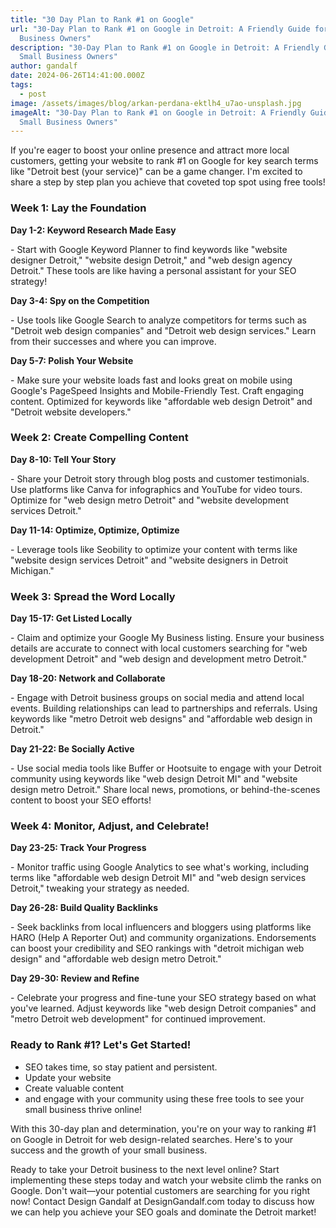 ```yaml
---
title: "30 Day Plan to Rank #1 on Google"
url: "30-Day Plan to Rank #1 on Google in Detroit: A Friendly Guide for Small
  Business Owners"
description: "30-Day Plan to Rank #1 on Google in Detroit: A Friendly Guide for
  Small Business Owners"
author: gandalf
date: 2024-06-26T14:41:00.000Z
tags:
  - post
image: /assets/images/blog/arkan-perdana-ektlh4_u7ao-unsplash.jpg
imageAlt: "30-Day Plan to Rank #1 on Google in Detroit: A Friendly Guide for
  Small Business Owners"
---
```

If you're eager to boost your online presence and attract more local customers, getting your website to rank #1 on Google for key search terms like "Detroit best (your service)" can be a game changer. I'm excited to share a step by step plan you achieve that coveted top spot using free tools!



### Week 1: Lay the Foundation



**Day 1-2: Keyword Research Made Easy**



\- Start with Google Keyword Planner to find keywords like "website designer Detroit," "website design Detroit," and "web design agency Detroit." These tools are like having a personal assistant for your SEO strategy!



**Day 3-4: Spy on the Competition**



\- Use tools like Google Search to analyze competitors for terms such as "Detroit web design companies" and "Detroit web design services." Learn from their successes and where you can improve.



**Day 5-7: Polish Your Website**



\- Make sure your website loads fast and looks great on mobile using Google's PageSpeed Insights and Mobile-Friendly Test. Craft engaging content. Optimized for keywords like "affordable web design Detroit" and "Detroit website developers."



### Week 2: Create Compelling Content



**Day 8-10: Tell Your Story**



\- Share your Detroit story through blog posts and customer testimonials. Use platforms like Canva for infographics and YouTube for video tours. Optimize for "web design metro Detroit" and "website development services Detroit."



**Day 11-14: Optimize, Optimize, Optimize**



\- Leverage tools like Seobility to optimize your content with terms like "website design services Detroit" and "website designers in Detroit Michigan."



### Week 3: Spread the Word Locally



**Day 15-17: Get Listed Locally**



\- Claim and optimize your Google My Business listing. Ensure your business details are accurate to connect with local customers searching for "web development Detroit" and "web design and development metro Detroit."



**Day 18-20: Network and Collaborate**



\- Engage with Detroit business groups on social media and attend local events. Building relationships can lead to partnerships and referrals. Using keywords like "metro Detroit web designs" and "affordable web design in Detroit."



**Day 21-22: Be Socially Active**



\- Use social media tools like Buffer or Hootsuite to engage with your Detroit community using keywords like "web design Detroit MI" and "website design metro Detroit." Share local news, promotions, or behind-the-scenes content to boost your SEO efforts!



### Week 4: Monitor, Adjust, and Celebrate!



**Day 23-25: Track Your Progress**



\- Monitor traffic using Google Analytics to see what's working, including terms like "affordable web design Detroit MI" and "web design services Detroit," tweaking your strategy as needed.



**Day 26-28: Build Quality Backlinks**



\- Seek backlinks from local influencers and bloggers using platforms like HARO (Help A Reporter Out) and community organizations. Endorsements can boost your credibility and SEO rankings with "detroit michigan web design" and "affordable web design metro Detroit."



**Day 29-30: Review and Refine**



\- Celebrate your progress and fine-tune your SEO strategy based on what you've learned. Adjust keywords like "web design Detroit companies" and "metro Detroit web development" for continued improvement.



### Ready to Rank #1? Let's Get Started!



* SEO takes time, so stay patient and persistent.
* Update your website
* Create valuable content
* and engage with your community using these free tools to see your small business thrive online!

With this 30-day plan and determination, you're on your way to ranking #1 on Google in Detroit for web design-related searches. Here's to your success and the growth of your small business.

Ready to take your Detroit business to the next level online? Start implementing these steps today and watch your website climb the ranks on Google. Don't wait—your potential customers are searching for you right now! Contact Design Gandalf at DesignGandalf.com today to discuss how we can help you achieve your SEO goals and dominate the Detroit market!
